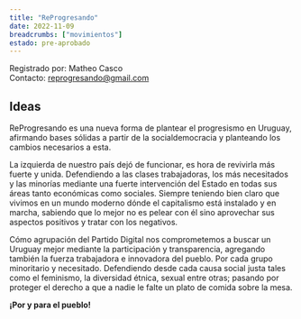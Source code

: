 ```yaml
---
title: "ReProgresando"
date: 2022-11-09
breadcrumbs: ["movimientos"]
estado: pre-aprobado
---
```


Registrado por: Matheo Casco<br>
Contacto: [reprogresando@gmail.com](mailto:reprogresando@gmail.com)

## Ideas
ReProgresando es una nueva forma de plantear el progresismo en Uruguay, afirmando bases sólidas a partir de la socialdemocracia y planteando los cambios necesarios a esta.

La izquierda de nuestro país dejó de funcionar, es hora de revivirla más fuerte y unida. Defendiendo a las clases trabajadoras, los más necesitados y las minorías mediante una fuerte intervención del Estado en todas sus áreas tanto económicas como sociales. Siempre teniendo bien claro que vivimos en un mundo moderno dónde el capitalismo está instalado y en marcha, sabiendo que lo mejor no es pelear con él sino aprovechar sus aspectos positivos y tratar con los negativos.

Cómo agrupación del Partido Digital nos comprometemos a buscar un Uruguay mejor mediante la participación y transparencia, agregando también la fuerza trabajadora e innovadora del pueblo. Por cada grupo minoritario y necesitado. Defendiendo desde cada causa social justa tales como el feminismo, la diversidad étnica, sexual entre otras; pasando por proteger el derecho a que a nadie le falte un plato de comida sobre la mesa.

**¡Por y para el pueblo!**

